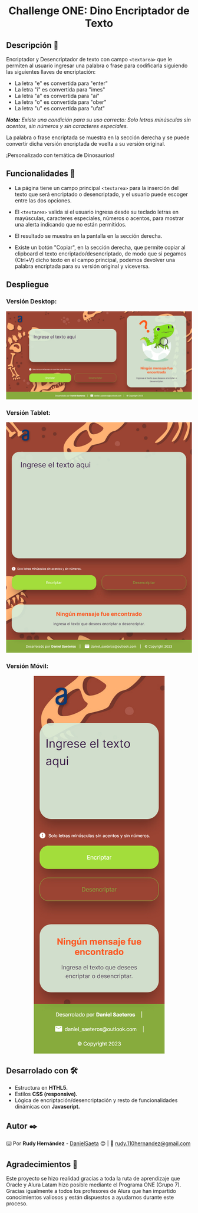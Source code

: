 <h1 align="center">
  <p align="center">Challenge ONE: Dino Encriptador de Texto</p>
  </a>
</h1>


## Descripción 📖



Encriptador y Desencriptador de texto con campo `<textarea>` que le permiten al usuario ingresar una palabra o frase para codificarla siguiendo las siguientes llaves de encriptación:
  
* La letra "e" es convertida para "enter"
* La letra "i" es convertida para "imes"
* La letra "a" es convertida para "ai"
* La letra "o" es convertida para "ober"
* La letra "u" es convertida para "ufat"
  
_**Nota:** Existe una condición para su uso correcto: Solo letras minúsculas sin acentos, sin números y sin caracteres especiales._
  
La palabra o frase encriptada se muestra en la sección derecha y se puede convertir dicha versión encriptada de vuelta a su versión original.
  
¡Personalizado con temática de Dinosaurios! 
  

## Funcionalidades 🚀

* La página tiene un campo principal `<textarea>` para la inserción del texto que será encriptado o desencriptado, y el usuario puede escoger entre las dos opciones.

* El `<textarea>` valida si el usuario ingresa desde su teclado letras en mayúsculas, caracteres especiales, números o acentos, para mostrar una alerta indicando que no están permitidos. 

* El resultado se muestra en la pantalla en la sección derecha.

* Existe un botón "Copiar", en la sección derecha, que permite copiar al clipboard el texto encriptado/desencriptado, de modo que si pegamos (Ctrl+V) dicho texto en el campo principal, podemos devolver una palabra encriptada para su versión original y viceversa.

  
## Despliegue 

### Versión Desktop:
<div align="center">
  <img 
       src="https://github.com/DanielSaeta/Encriptador-Texto-Desafio-ONE/blob/master/images/captura-desktop.jpg" 
       alt="Versión Desktop">
</div>

  
### Versión Tablet:
<div align="center">
  <img 
       src="https://github.com/DanielSaeta/Encriptador-Texto-Desafio-ONE/blob/master/images/captura-tablet.jpg" 
       alt="Versión Tablet">
</div>

  
### Versión Móvil:
<div align="center">
  <img 
       src="https://github.com/DanielSaeta/Encriptador-Texto-Desafio-ONE/blob/master/images/captura-movil.jpg" 
       alt="Versión Móvil">
</div>



## Desarrolado con 🛠️

* Estructura en **HTHL5.**
* Estilos **CSS (responsive).**
* Lógica de encriptación/desencriptación y resto de funcionalidades dinámicas con **Javascript.**


## Autor ✒️
⌨️ Por **Rudy Hernández** - [DanielSaeta](https://github.com/Rudeus77) 😊 | 📧 <a href="mailto: rudy.110hernandez@gmail.com" target="_blank">rudy.110hernandez@gmail.com</a>




## Agradecimientos 🎁

Este proyecto se hizo realidad gracias a toda la ruta de aprendizaje que Oracle y Alura Latam hizo posible mediante el Programa ONE (Grupo 7). Gracias igualmente a todos los profesores de Alura que han impartido conocimientos valiosos y están dispuestos a ayudarnos durante este proceso.






